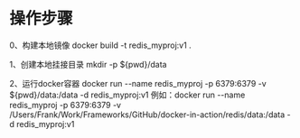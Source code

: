 # 操作步骤
0、构建本地镜像
docker build -t redis_myproj:v1 .

1、创建本地挂接目录
mkdir -p ${pwd}/data


2、运行docker容器
docker run --name redis_myproj  -p 6379:6379 -v ${pwd}/data:/data -d redis_myproj:v1
例如：docker run --name redis_myproj  -p 6379:6379 -v /Users/Frank/Work/Frameworks/GitHub/docker-in-action/redis/data:/data -d redis_myproj:v1


